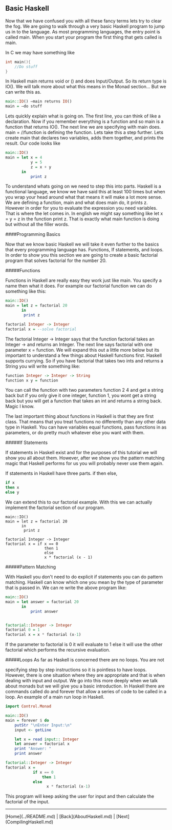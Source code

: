 Basic Haskell
-------------

Now that we have confused you with all these fancy terms lets try to clear the
fog. We are going to walk through a very basic Haskell program to jump us in to
the language. As most programming languages, the entry point is called main.
When you start your program the first thing that gets called is main.

In C we may have something like

```C
int main(){
	//Do stuff
}
```

In Haskell main returns void or () and does Input/Output. So its return type is
IO(). We will talk more about what this means in the Monad section… But we can
write this as.

```Haskell
main::IO() —main returns IO()
main = —do stuff
```

Lets quickly explain what is going on. The first line, you can think of like a
declaration. Now if you remember everything is a function and so main is a
function that returns IO(). The next line we are specifying with main does.
main = //function is defining the function. Lets take this a step further. Lets
create main that declares two variables, adds them together, and prints the
result. Our code looks like

```Haskell
main::IO()
main = let x = 4
           y = 5
           z = x + y
       in
           print z
```

To understand whats going on we need to step this into parts. Haskell is a
functional language, we know we have said this at least 100 times but when you
wrap your head around what that means it will make a lot more sense. We are
defining a function, main and what does main do, it prints z. However in order
for you to evaluate the expression you need variables. That is where the let
comes in. In english we might say something like let x = y = z in the function
print z. That is exactly what main function is doing but without all the filler
words.

####Programming Basics

Now that we know basic Haskell we will take it even further to the basics that
every programming language has. Functions, If statements, and loops. In order
to show you this section we are going to create a basic factorial program that
solves factorial for the number 20.

#####Functions

Functions in Haskell are really easy they work just like main. You specify a
name then what it does. For example our factorial function we can do something
like this:

```Haskell
main::IO()
main = let z = factorial 20
       in
       	print z

factorial Integer -> Integer
factorial x = --solve factorial
```

The factorial Integer -> Integer says that the function factorial takes an
Integer -> and returns an Integer. The next line says factorial with one
parameter x = function. We will expand this out a little more below but its
important to understand a few things about Haskell functions first. Haskell
supports currying. So if you have factorial that takes two ints and returns a
String you will write something like:

```Haskell
function Integer -> Integer -> String
function x y = function
```

You can call the function with two parameters function 2 4 and get a string
back but if you only give it one integer, function 1, you wont get a string
back but you will get a function that takes an int and returns a string back.
Magic I know.

The last important thing about functions in Haskell is that they are first
class. That means that you treat functions no differently than any other data
type in Haskell. You can have variables equal functions, pass functions in as
parameters, or do pretty much whatever else you want with them.

#####If Statements

If statements in Haskell exist and for the purposes of this tutorial we will
show you all about them. However, after we show you the pattern matching magic
that Haskell performs for us you will probably never use them again.

If statements in Haskell have three parts. if then else,

```Haskell
if x
then x
else y
```

We can extend this to our factorial example. With this we can actually
implement the factorial section of our program.

```Haskel
main::IO()
main = let z = factorial 20
       in
       	print z

factorial Integer -> Integer
factorial x = if x == 0
				 then 1
				 else
				 x * factorial (x - 1)
```

#####Pattern Matching

With Haskell you don't need to do explicit if statements you can do pattern
matching. Haskell can know which one you mean by the type of parameter that is
passed in. We can re write the above program like:

```Haskell
main::IO()
main = let answer = factorial 20
       in
           print answer


factorial::Integer -> Integer
factorial 0 = 1
factorial x = x * factorial (x-1)
```

If the parameter to factorial is 0 it will evaluate to 1 else it will use the
other factorial which performs the recursive evaluation.

#####Loops As far as Haskell is concerned there are no loops. You are not

specifying step by step instructions so it is pointless to have loops. However,
there is one situation where they are appropriate and that is when dealing with
input and output. We go into this more deeply when we talk about monads but we
will give you a basic introduction. In Haskell there are commands called do and
forever that allow a series of code to be called in a loop. An example of a
main run loop in Haskell.

```Haskell
import Control.Monad

main::IO()
main = forever $ do
    putStr "\nEnter Input:\n"
    input <- getLine

    let x = read input:: Integer
    let answer = factorial x
    print "Answer: "
    print answer

factorial::Integer -> Integer
factorial x =
            if x == 0
                then 1
            else
                  x * factorial (x-1)
```

This program will keep asking the user for input and then calculate the
factorial of the input.

<!---
At the bottom of every page we need a next and previous button 
-->
<hr>
[Home](../README.md) | [Back](AboutHaskell.md) | [Next](CompilingHaskell.md)